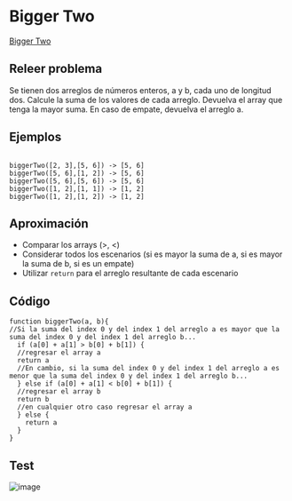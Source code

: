 # Bigger Two

[Bigger Two](https://the-winter.github.io/codingjs/exercise.html?name=biggerTwo&title=Array-1)

## Releer problema

Se tienen dos arreglos de números enteros, a y b, cada uno de longitud dos. Calcule la suma de los valores de cada arreglo. Devuelva el array que tenga la mayor suma. En caso de empate, devuelva el arreglo a.

## Ejemplos

```

biggerTwo([2, 3],[5, 6]) -> [5, 6]
biggerTwo([5, 6],[1, 2]) -> [5, 6]
biggerTwo([5, 6],[5, 6]) -> [5, 6]
biggerTwo([1, 2],[1, 1]) -> [1, 2]
biggerTwo([1, 2],[1, 2]) -> [1, 2]

```

## Aproximación
- Comparar los arrays (>, <)
- Considerar todos los escenarios (si es mayor la suma de a, si es mayor la suma de b, si es un empate)
- Utilizar `return` para el arreglo resultante de cada escenario

## Código

```
function biggerTwo(a, b){
//Si la suma del index 0 y del index 1 del arreglo a es mayor que la suma del index 0 y del index 1 del arreglo b...
  if (a[0] + a[1] > b[0] + b[1]) {
  //regresar el array a
  return a
  //En cambio, si la suma del index 0 y del index 1 del arreglo a es menor que la suma del index 0 y del index 1 del arreglo b...
  } else if (a[0] + a[1] < b[0] + b[1]) {
  //regresar el array b
  return b
  //en cualquier otro caso regresar el array a
  } else {
    return a
  }
}
```

## Test

![image](https://user-images.githubusercontent.com/113146161/232935144-190f1af3-dfd9-4b81-a4b9-91e17e27bb92.png)
